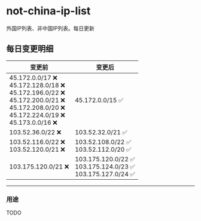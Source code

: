# not-china-ip-list
外国IP列表、非中国IP列表。每日更新

每日变更明细
--------------------
|  变更前   | 变更后 |
|  ----  | ----  |
|  45.172.0.0/17 :x: <br> 45.172.128.0/18 :x: <br> 45.172.196.0/22 :x: <br> 45.172.200.0/21 :x: <br> 45.172.208.0/20 :x: <br> 45.172.224.0/19 :x: <br> 45.173.0.0/16 :x: <br> | 45.172.0.0/15 :white_check_mark: | 
|  103.52.36.0/22 :x:  | 103.52.32.0/21 :white_check_mark: | 
|  103.52.116.0/22 :x: <br> 103.52.120.0/21 :x: <br> | 103.52.108.0/22 :white_check_mark: <br> 103.52.112.0/20 :white_check_mark: <br>  | 
|  103.175.120.0/21 :x:  | 103.175.120.0/22 :white_check_mark: <br> 103.175.124.0/23 :white_check_mark: <br> 103.175.127.0/24 :white_check_mark: <br>  | 

--------------------
### 用途
TODO
